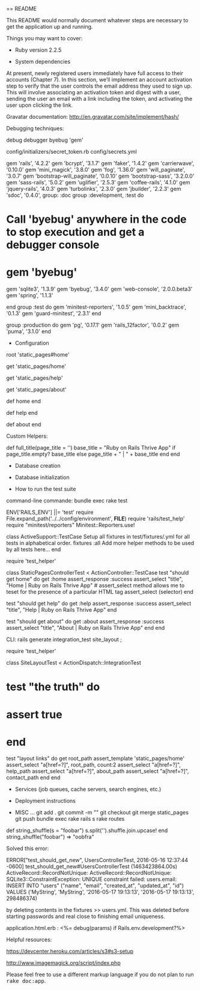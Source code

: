 == README

This README would normally document whatever steps are necessary to get the
application up and running.

Things you may want to cover:

* Ruby version
2.2.5



* System dependencies

At present, newly registered users immediately have full access to their accounts (Chapter 7). In this section, we’ll implement an account activation step to verify that the user controls the email address they used to sign up. This will involve associating an activation token and digest with a user, sending the user an email with a link including the token, and activating the user upon clicking the link.


Gravatar documentation:
    http://en.gravatar.com/site/implement/hash/

Debugging techniques:

debug
debugger
byebug 'gem'

config/initializers/secret_token.rb
config/secrets.yml


gem 'rails', '4.2.2'
gem 'bcrypt',                  '3.1.7'
gem 'faker',                   '1.4.2'
gem 'carrierwave',             '0.10.0'
gem 'mini_magick',             '3.8.0'
gem 'fog',                     '1.36.0'
gem 'will_paginate',           '3.0.7'
gem 'bootstrap-will_paginate', '0.0.10'
gem 'bootstrap-sass',          '3.2.0.0'
gem 'sass-rails',              '5.0.2'
gem 'uglifier',                '2.5.3'
gem 'coffee-rails',            '4.1.0'
gem 'jquery-rails',            '4.0.3'
gem 'turbolinks',              '2.3.0'
gem 'jbuilder',                '2.2.3'
gem 'sdoc',                    '0.4.0', group: :doc
group :development, :test do
  # Call 'byebug' anywhere in the code to stop execution and get a debugger console
  # gem 'byebug'

  gem 'sqlite3',     '1.3.9'
   gem 'byebug',      '3.4.0'
   gem 'web-console', '2.0.0.beta3'
   gem 'spring',      '1.1.3'

end
group :test do
  gem 'minitest-reporters', '1.0.5'
  gem 'mini_backtrace', '0.1.3'
  gem 'guard-minitest', '2.3.1'
end

group :production do
  gem 'pg', '0.17.1'
  gem 'rails_12factor', '0.0.2'
  gem 'puma', '3.1.0'
end





* Configuration

root 'static_pages#home'

get 'static_pages/home'

get 'static_pages/help'

get 'static_pages/about'

def home
end

def help
end

def about
end

Custom Helpers:

def full_title(page_title = '')
  base_title = "Ruby on Rails Thrive App"
  if page_title.empty?
    base_title
  else
    page_title + " | " + base_title
  end
  end

* Database creation

* Database initialization

* How to run the test suite

command-line commande: bundle exec rake test


ENV['RAILS_ENV'] ||= 'test'
require File.expand_path('../../config/environment', __FILE__)
require 'rails/test_help'
require "minitest/reporters"
Minitest::Reporters.use!

class ActiveSupport::TestCase
Setup all fixtures in test/fixtures/.yml for all tests in alphabetical order.
  fixtures :all
Add more helper methods to be used by all tests here...
end


require 'test_helper'

class StaticPagesControllerTest < ActionController::TestCase
  test "should get home" do
    get :home
    assert_response :success
    assert_select "title", "Home | Ruby on Rails Thrive App"
    # assert_select method allows me to teset for the presence of a particular HTML tag assert_select (selector)
  end

  test "should get help" do
    get :help
    assert_response :success
    assert_select "title", "Help | Ruby on Rails Thrive App"
  end

  test "should get about" do
    get :about
    assert_response :success
    assert_select "title", "About | Ruby on Rails Thrive App"
  end
end


CLI: rails generate integration_test site_layout ;

require 'test_helper'

class SiteLayoutTest < ActionDispatch::IntegrationTest
  # test "the truth" do
  #   assert true
  # end

  test "layout links" do
    get root_path
    assert_template 'static_pages/home'
    assert_select "a[href=?]", root_path, count:2
    assert_select "a[href=?]", help_path
    assert_select "a[href=?]", about_path
    assert_select "a[href=?]", contact_path
  end
end




* Services (job queues, cache servers, search engines, etc.)

* Deployment instructions

* MISC ...
git add .
git commit -m ""
git checkout
git merge static_pages
git push
bundle exec rake
rails s
rake routes


def string_shuffle(s = "foobar")
s.split('').shuffle.join.upcase!
end
string_shuffle("foobar")
 => "oobfra"

Solved this error:

 ERROR["test_should_get_new", UsersControllerTest, 2016-05-16 12:37:44 -0600]
  test_should_get_new#UsersControllerTest (1463423864.00s)
 ActiveRecord::RecordNotUnique:         ActiveRecord::RecordNotUnique: SQLite3::ConstraintException: UNIQUE constraint failed: users.email: INSERT INTO "users" ("name", "email", "created_at", "updated_at", "id") VALUES ('MyString', 'MyString', '2016-05-17 19:13:13', '2016-05-17 19:13:13', 298486374)

 by deleting contents in the fixtures >> users.yml. This was deleted before starting passwords and real close to finishing email uniqueness.

application.html.erb :
      <%= debug(params) if Rails.env.development?%>

Helpful resources:

https://devcenter.heroku.com/articles/s3#s3-setup

http://www.imagemagick.org/script/index.php






Please feel free to use a different markup language if you do not plan to run
<tt>rake doc:app</tt>.
